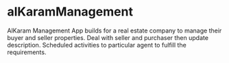# alKaramManagement
AlKaram Management App builds for a real estate company to manage their buyer and seller properties.
Deal with seller and purchaser then update description.
Scheduled activities to particular agent to fulfill the requirements.
